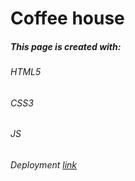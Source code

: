 # Coffee house
##### This page is created with:

###### HTML5
###### CSS3
###### JS
###### Deployment [link](https://volhaf.github.io/coffee-house-RSShool/coffee-house/pages/home/) 
